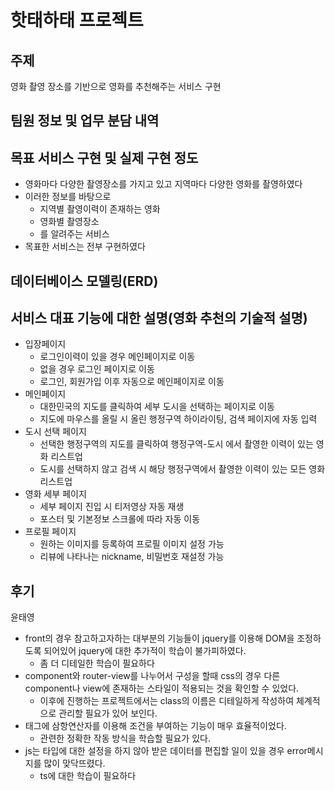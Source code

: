 # 핫태하태 프로젝트

## 주제

영화 촬영 장소를 기반으로 영화를 추천해주는 서비스 구현

## 팀원 정보 및 업무 분담 내역



## 목표 서비스 구현 및 실제 구현 정도

- 영화마다 다양한 촬영장소를 가지고 있고 지역마다 다양한 영화를 촬영하였다
- 이러한 정보를 바탕으로 
  - 지역별 촬영이력이 존재하는 영화
  - 영화별 촬영장소
  - 를 알려주는 서비스
- 목표한 서비스는 전부 구현하였다

## 데이터베이스 모델링(ERD)

## 서비스 대표 기능에 대한 설명(영화 추천의 기술적 설명)
- 입장페이지
  - 로그인이력이 있을 경우 메인페이지로 이동
  - 없을 경우 로그인 페이지로 이동
  - 로그인, 회원가입 이후 자동으로 메인페이지로 이동
- 메인페이지
  - 대한민국의 지도를 클릭하여 세부 도시을 선택하는 페이지로 이동
  - 지도에 마우스를 올릴 시 올린 행정구역 하이라이팅, 검색 페이지에 자동 입력
- 도시 선택 페이지
  - 선택한 행정구역의 지도를 클릭하여 행정구역-도시 에서 촬영한 이력이 있는 영화 리스트업
  - 도시를 선택하지 않고 검색 시 해당 행정구역에서 촬영한 이력이 있는 모든 영화 리스트업
- 영화 세부 페이지
  - 세부 페이지 진입 시 티저영상 자동 재생
  - 포스터 및 기본정보 스크롤에 따라 자동 이동
- 프로필 페이지
  - 원하는 이미지를 등록하여 프로필 이미지 설정 가능
  - 리뷰에 나타나는 nickname, 비밀번호 재설정 가능

## 후기

윤태영
- front의 경우 참고하고자하는 대부분의 기능들이 jquery를 이용해 DOM을 조정하도록 되어있어 jquery에 대한 추가적이 학습이 불가피하였다.
  - 좀 더 디테일한 학습이 필요하다
- component와 router-view를 나누어서 구성을 할때 css의 경우 다른 component나 view에 존재하는 스타일이 적용되는 것을 확인할 수 있었다.
  - 이후에 진행하는 프로젝트에서는 class의 이름은 디테일하게 작성하여 체계적으로 관리할 필요가 있어 보인다.
- 태그에 삼항연산자를 이용해 조건을 부여하는 기능이 매우 효율적이었다.
  - 관련한 정확한 작동 방식을 학습할 필요가 있다.
- js는 타입에 대한 설정을 하지 않아 받은 데이터를 편집할 일이 있을 경우 error메시지를 많이 맞닥뜨렸다.
  - ts에 대한 학습이 필요하다